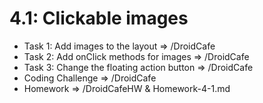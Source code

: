 # 4.1: Clickable images

- Task 1: Add images to the layout => /DroidCafe
- Task 2: Add onClick methods for images => /DroidCafe
- Task 3: Change the floating action button => /DroidCafe
- Coding Challenge => /DroidCafe
- Homework => /DroidCafeHW & Homework-4-1.md